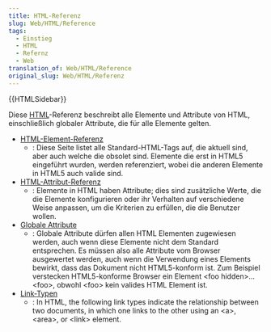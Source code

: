 ```yaml
---
title: HTML-Referenz
slug: Web/HTML/Reference
tags:
  - Einstieg
  - HTML
  - Refernz
  - Web
translation_of: Web/HTML/Reference
original_slug: Web/HTML/Referenz
---
```

{{HTMLSidebar}}

Diese [HTML](/de/docs/Web/HTML)-Referenz beschreibt alle Elemente und Attribute von HTML, einschließlich globaler Attribute, die für alle Elemente gelten.

- [HTML-Element-Referenz](/de/docs/Web/HTML/Element)
  - : Diese Seite listet alle Standard-HTML-Tags auf, die aktuell sind, aber auch welche die obsolet sind. Elemente die erst in HTML5 eingeführt wurden, werden referenziert, wobei die anderen Elemente in HTML5 auch valide sind.
- [HTML-Attribut-Referenz](/de/docs/Web/HTML/Attributes)
  - : Elemente in HTML haben Attribute; dies sind zusätzliche Werte, die die Elemente konfigurieren oder ihr Verhalten auf verschiedene Weise anpassen, um die Kriterien zu erfüllen, die die Benutzer wollen.
- [Globale Attribute](/de/docs/Web/HTML/Global_attributes)
  - : Globale Attribute dürfen allen HTML Elementen zugewiesen werden, auch wenn diese Elemente nicht dem Standard entsprechen. Es müssen also alle Attribute vom Browser ausgewertet werden, auch wenn die Verwendung eines Elements bewirkt, dass das Dokument nicht HTML5-konform ist. Zum Beispiel verstecken HTML5-konforme Browser ein Element \<foo hidden>...\<foo>, obwohl \<foo> kein valides HTML Element ist.
- [Link-Typen](/de/docs/Web/HTML/Link_types)
  - : In HTML, the following link types indicate the relationship between two documents, in which one links to the other using an \<a>, \<area>, or \<link> element.
